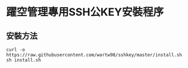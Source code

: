 # 躍空管理專用SSH公KEY安裝程序
## 安裝方法   
```
curl -o https://raw.githubusercontent.com/wartw98/sshkey/master/install.sh
sh install.sh
```
